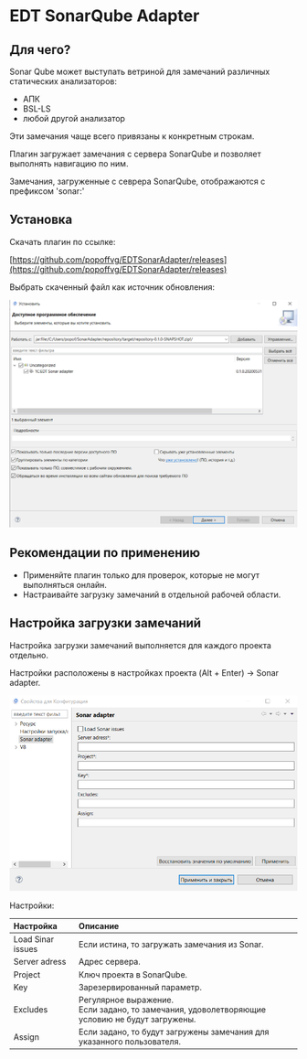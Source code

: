 # EDT SonarQube Adapter

## Для чего?

Sonar Qube может выступать ветриной для замечаний различных статических анализаторов:

* АПК
* BSL-LS
* любой другой анализатор

Эти замечания чаще всего привязаны к конкретным строкам.

Плагин загружает замечания с сервера SonarQube и позволяет выполнять навигацию по ним.

Замечания, загруженные с севрера SonarQube, отображаются с префиксом 'sonar:'

## Установка

Скачать плагин по ссылке:

[https://github.com/popoffvg/EDTSonarAdapter/releases](https://github.com/popoffvg/EDTSonarAdapter/releases)

Выбрать скаченный файл как источник обновления:

![](./doc/sourceUpdateSettings.png)

## Рекомендации по применению

* Применяйте плагин только для проверок, которые не могут выполняться онлайн.
* Настраивайте загрузку замечаний в отдельной рабочей области.

## Настройка загрузки замечаний

Настройка загрузки замечаний выполняется для каждого проекта отдельно.

Настройки расположены в настройках проекта (Alt + Enter) -> Sonar adapter.

![](./doc/settings.png)

Настройки:

|Настройка |Описание |
|:--|:--|
|Load Sinar issues|Если истина, то загружать замечания из Sonar.|
|Server adress|Адрес сервера.|
|Project|Ключ проекта в SonarQube.|
|Key|Зарезервированный параметр.|
|Excludes|Регулярное выражение.<br> Если задано, то замечания, удоволетворяющие условию не будут загружены.|
|Assign|Если задано, то будут загружены замечания для указанного пользователя.|